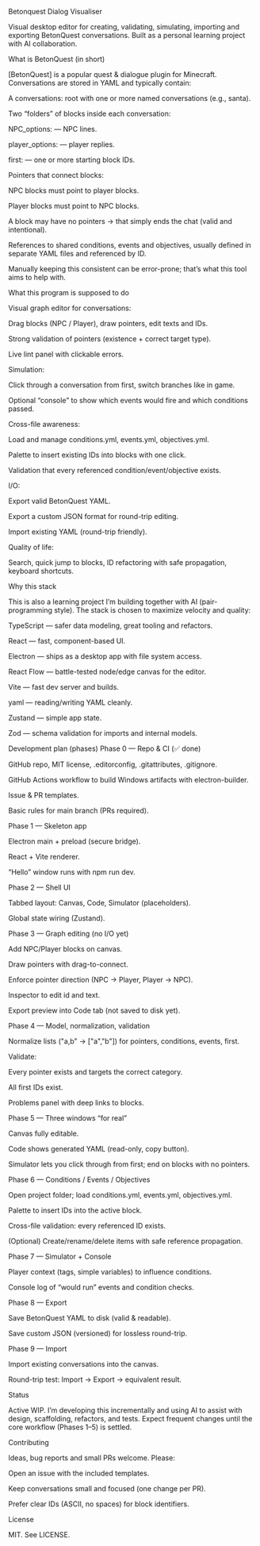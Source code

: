 Betonquest Dialog Visualiser

Visual desktop editor for creating, validating, simulating, importing and exporting BetonQuest conversations. Built as a personal learning project with AI collaboration.

What is BetonQuest (in short)

[BetonQuest] is a popular quest & dialogue plugin for Minecraft. Conversations are stored in YAML and typically contain:

A conversations: root with one or more named conversations (e.g., santa).

Two “folders” of blocks inside each conversation:

NPC_options: — NPC lines.

player_options: — player replies.

first: — one or more starting block IDs.

Pointers that connect blocks:

NPC blocks must point to player blocks.

Player blocks must point to NPC blocks.

A block may have no pointers → that simply ends the chat (valid and intentional).

References to shared conditions, events and objectives, usually defined in separate YAML files and referenced by ID.

Manually keeping this consistent can be error-prone; that’s what this tool aims to help with.

What this program is supposed to do

Visual graph editor for conversations:

Drag blocks (NPC / Player), draw pointers, edit texts and IDs.

Strong validation of pointers (existence + correct target type).

Live lint panel with clickable errors.

Simulation:

Click through a conversation from first, switch branches like in game.

Optional “console” to show which events would fire and which conditions passed.

Cross-file awareness:

Load and manage conditions.yml, events.yml, objectives.yml.

Palette to insert existing IDs into blocks with one click.

Validation that every referenced condition/event/objective exists.

I/O:

Export valid BetonQuest YAML.

Export a custom JSON format for round-trip editing.

Import existing YAML (round-trip friendly).

Quality of life:

Search, quick jump to blocks, ID refactoring with safe propagation, keyboard shortcuts.

Why this stack

This is also a learning project I’m building together with AI (pair-programming style). The stack is chosen to maximize velocity and quality:

TypeScript — safer data modeling, great tooling and refactors.

React — fast, component-based UI.

Electron — ships as a desktop app with file system access.

React Flow — battle-tested node/edge canvas for the editor.

Vite — fast dev server and builds.

yaml — reading/writing YAML cleanly.

Zustand — simple app state.

Zod — schema validation for imports and internal models.

Development plan (phases)
Phase 0 — Repo & CI (✅ done)

GitHub repo, MIT license, .editorconfig, .gitattributes, .gitignore.

GitHub Actions workflow to build Windows artifacts with electron-builder.

Issue & PR templates.

Basic rules for main branch (PRs required).

Phase 1 — Skeleton app

Electron main + preload (secure bridge).

React + Vite renderer.

“Hello” window runs with npm run dev.

Phase 2 — Shell UI

Tabbed layout: Canvas, Code, Simulator (placeholders).

Global state wiring (Zustand).

Phase 3 — Graph editing (no I/O yet)

Add NPC/Player blocks on canvas.

Draw pointers with drag-to-connect.

Enforce pointer direction (NPC → Player, Player → NPC).

Inspector to edit id and text.

Export preview into Code tab (not saved to disk yet).

Phase 4 — Model, normalization, validation

Normalize lists ("a,b" → ["a","b"]) for pointers, conditions, events, first.

Validate:

Every pointer exists and targets the correct category.

All first IDs exist.

Problems panel with deep links to blocks.

Phase 5 — Three windows “for real”

Canvas fully editable.

Code shows generated YAML (read-only, copy button).

Simulator lets you click through from first; end on blocks with no pointers.

Phase 6 — Conditions / Events / Objectives

Open project folder; load conditions.yml, events.yml, objectives.yml.

Palette to insert IDs into the active block.

Cross-file validation: every referenced ID exists.

(Optional) Create/rename/delete items with safe reference propagation.

Phase 7 — Simulator + Console

Player context (tags, simple variables) to influence conditions.

Console log of “would run” events and condition checks.

Phase 8 — Export

Save BetonQuest YAML to disk (valid & readable).

Save custom JSON (versioned) for lossless round-trip.

Phase 9 — Import

Import existing conversations into the canvas.

Round-trip test: Import → Export → equivalent result.

Status

Active WIP. I’m developing this incrementally and using AI to assist with design, scaffolding, refactors, and tests. Expect frequent changes until the core workflow (Phases 1–5) is settled.

Contributing

Ideas, bug reports and small PRs welcome. Please:

Open an issue with the included templates.

Keep conversations small and focused (one change per PR).

Prefer clear IDs (ASCII, no spaces) for block identifiers.

License

MIT. See LICENSE.
